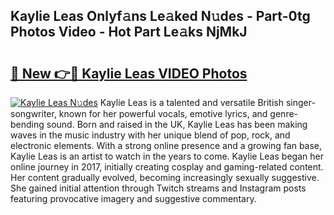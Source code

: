 ## Kaylie Leas Onlyf𝚊ns Le𝚊ked N𝚞des - Part-0tg Photos Video - Hot Part Le𝚊ks NjMkJ

# <h2><a href="http://ab46194.deff.icu/?id=Kaylie+Leas">🔗 New 👉🔴 Kaylie Leas VIDEO Photos</a></h2>

[![Kaylie Leas N𝚞des](https://i.imgur.com/rIISA9y.gif)](http://ab46194.deff.icu/?id=Kaylie+Leas)
Kaylie Leas is a talented and versatile British singer-songwriter, known for her powerful vocals, emotive lyrics, and genre-bending sound. Born and raised in the UK, Kaylie Leas has been making waves in the music industry with her unique blend of pop, rock, and electronic elements. With a strong online presence and a growing fan base, Kaylie Leas is an artist to watch in the years to come. Kaylie Leas began her online journey in 2017, initially creating cosplay and gaming-related content. Her content gradually evolved, becoming increasingly sexually suggestive. She gained initial attention through Twitch streams and Instagram posts featuring provocative imagery and suggestive commentary.
